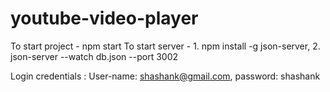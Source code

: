 # youtube-video-player

To start project - npm start
To start server - 1. npm install -g json-server, 2. json-server --watch db.json --port 3002

Login credentials : User-name: shashank@gmail.com,
password: shashank
